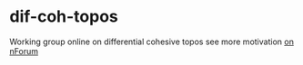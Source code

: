 # dif-coh-topos

Working group online on differential cohesive topos
see more motivation [on nForum](https://nforum.ncatlab.org/discussion/12879/working-group-online-on-differential-cohesive-topos)
